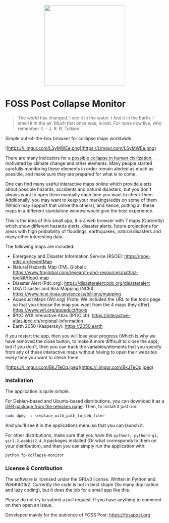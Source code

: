 
<p align="center">
  <a href="https://fosspost.org">
    <img src="https://i.imgur.com/arbwjkS.png" width="256"/>
  </a>
</p>

# FOSS Post Collapse Monitor

> The world has changed. I see it in the water. I feel it in the Earth. I smell it in the air. Much that once was, is lost. For none now live, who remember it. - J. R. R. Tolkien.

Simple out-of-the-box browser for collapse maps worldwide.

![https://i.imgur.com/LSyMWEe.png](https://i.imgur.com/LSyMWEe.png)



There are many indicators for a [possible collapse in human civilization](https://www.reddit.com/r/collapse), motivated by climate change and other elements. Many people started carefully monitoring these elements in order remain alerted as much as possible, and make sure they are prepared for what is to come.

One can find many useful interactive maps online which provide alerts about possible hazards, accidents and natural disasters, but you don't always want to open them manually each time you want to check them. Additionally, you may want to keep your markings/edits on some of them (Which may support that unlike the others), and hence, putting all these maps in a different standalone window would give the best experience.

This is the idea of this small app; it is a web browser with 7 maps (Currently) which show different hazards alerts, disaster alerts, future projections for areas with high probability of floodings, earthquakes, natural disasters and many other interesting data.

The following maps are included:
* Emergency and Disaster Information Service (RSOE): https://rsoe-edis.org/eventMap
* Natural Hazards Map (FML Global): https://www.fmglobal.com/research-and-resources/nathaz-toolkit/flood-map
* Disaster Alert (Pdc.org): https://disasteralert.pdc.org/disasteralert
* USA Disaster and Risk Mapping (NCEI): https://www.ncei.noaa.gov/access/billions/mapping
* Aqueduct Maps (Wri.org) (Note: We included the URL to the tools page so that you choose the map you want from the 4 maps they offer): https://www.wri.org/aqueduct/tools
* IPCC WGI Interactive Atlas (IPCC.ch): https://interactive-atlas.ipcc.ch/regional-information
* Earth 2050 (Kaspersky): https://2050.earth

If you restart the app, then you will lose your progress (Which is why we have removed the close button, to make it more difficult to close the app), but if you don't, then you can track the variables/elements that you specify from any of these interactive maps without having to open their websites every time you want to check them.

![https://i.imgur.com/BkJTeOq.jpeg](https://i.imgur.com/BkJTeOq.jpeg)

### Installation

The application is quite simple.

For Debian-based and Ubuntu-based distributions, you can download it as a [DEB package from the releases page](https://github.com/fosspost/fp-collapse-monitor/releases). Then, to install it just run:

```bash
sudo dpkg -i <replace_with_path_to_deb_file>
```

And you'll see it in the applications menu so that you can launch it.

For other distributions, make sure that you have the `python3, python3-gi, gir1.2-webkit2-4.0` packages installed (Or what corresponds to them on your distribution), and then you can simply run the application with:

```python
python fp-collapse-monitor
```

### License & Contribution

The software is licensed under the GPLv3 license. Written in Python and WebKitGtk2. Currently the code is not in best shape (So many duplication and lazy coding), but it does the job for a small app like this.

Please do not try to submit a pull request. If you have anything to comment on then open an issue.

Developed mainly for the audience of FOSS Post: https://fosspost.org
